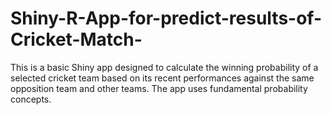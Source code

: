 # Shiny-R-App-for-predict-results-of-Cricket-Match-
This is a basic Shiny app designed to calculate the winning probability of a selected cricket team based on its recent performances against the same opposition team and other teams. The app uses fundamental probability concepts.
